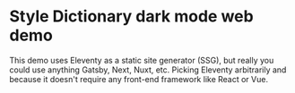 # Style Dictionary dark mode web demo

This demo uses Eleventy as a static site generator (SSG), but really you could use anything Gatsby, Next, Nuxt, etc. Picking Eleventy arbitrarily and because it doesn't require any front-end framework like React or Vue. 
